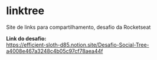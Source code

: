 # linktree
Site de links para compartilhamento, desafio da Rocketseat

**Link do desafio:**  
https://efficient-sloth-d85.notion.site/Desafio-Social-Tree-a4008e467a3248c4b05c97cf78aea44f